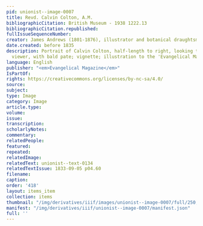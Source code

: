 ```yaml
---
pid: unionist--image-0007
title: Revd. Calvin Colton, A.M.
bibliographicCitation: British Museum - 1938 1222.13
bibliographicCitation.republished: 
fullIssueSequenceNumber: 
creator: James Andrews (1801-1876), illustrator and botanical draughtsman
date.created: before 1835
description: Portrait of Calvin Colton, half-length to right, looking towards the
  viewer, with bald pate; vignette; illustration to the 'Evangelical Magazine'.
language: English
publisher: "<em>Evangelical Magazine</em>"
IsPartOf: 
rights: https://creativecommons.org/licenses/by-nc-sa/4.0/
source: 
subject: 
type: Image
category: Image
article.type: 
volume: 
issue: 
transcription: 
scholarlyNotes: 
commentary: 
relatedPeople: 
featured: 
repeated: 
relatedImage: 
relatedText: unionist--text-0134
relatedTextIssue: 1833-09-05 p04.60
filename: 
caption: 
order: '418'
layout: items_item
collection: items
thumbnail: "/img/derivatives/iiif/images/unionist--image-0007/full/250,/0/default.jpg"
manifest: "/img/derivatives/iiif/unionist--image-0007/manifest.json"
full: ''
---
```

